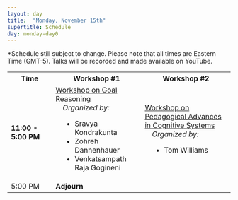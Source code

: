 ```yaml
---
layout: day
title:  "Monday, November 15th"
supertitle: Schedule
day: monday-day0
---
```


*Schedule still subject to change. Please note that all times are Eastern Time (GMT-5). Talks will be recorded
and made available on YouTube. 
<!-- You can watch the 
     [recorded talks](https://www.youtube.com/playlist?list=PL-1wKlUbAzGTjZjLcOduALuoZ3aupVSqe) for this day.  (FIX LINK) -->

<table style="width:100%">
<tr>
<th style="width:20%"> Time </th>
<th style="width:40%"> Workshop #1 </th><th> Workshop #2 </th>
</tr>
<tr>
<td> <b> 11:00 - 5:00 PM </b></td>
<td><a
href="https://sravya-kondrakunta.github.io/9thGoal-Reasoning-Workshop/index.html">Workshop
on Goal Reasoning</a><br>
<div style="margin-left: 1em">
<i> Organized by:</i>
<ul>
<li>Sravya Kondrakunta</li>
<li>Zohreh Dannenhauer</li>
<li>Venkatsampath Raja Gogineni</li>
</ul>
</div>
</td>
<td><a href="https://sites.google.com/view/pacs-2021">Workshop on Pedagogical Advances in Cognitive Systems</a><br>
<div style="margin-left: 1em">
<i> Organized by:</i>
<ul>
<li>Tom Williams </li>
</ul>
</div>
</td>
</tr>

<tr>
  <td> <span class="schedtime"> 5:00 PM </span></td>
  <td>  <b> Adjourn </b> </td>
</tr>

</table>

